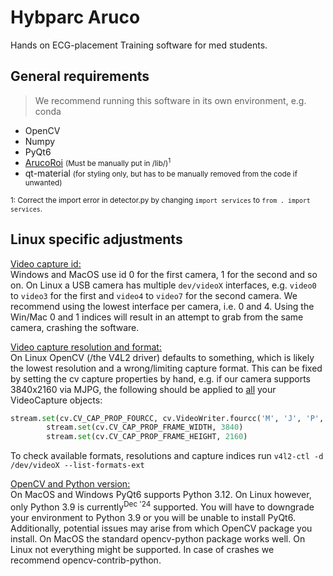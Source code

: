 Hybparc Aruco
==============

Hands on ECG-placement Training software for med students.


General requirements
--------------------

> We recommend running this software in its own environment, e.g. conda
- OpenCV
- Numpy
- PyQt6
- [ArucoRoi](https://GitHub.com/LeLoomi/ArucoRoi) <small>(Must be manually put in /lib/)<sup>1</sup></small>
- qt-material <small>(for styling only, but has to be manually removed from the code if unwanted)</small>

<small>1: Correct the import error in detector.py by changing `import services` to `from . import services`.</small>

Linux specific adjustments
--------------------------

<u>Video capture id:</u><br>
Windows and MacOS use id 0 for the first camera, 1 for the second and so on. On Linux a USB camera has multiple `dev/videoX` interfaces, e.g. `video0` to `video3` for the first and `video4` to `video7` for the second camera. We recommend using the lowest interface per camera, i.e. 0 and 4. Using the Win/Mac 0 and 1 indices will result in an attempt to grab from the same camera, crashing the software.

<u>Video capture resolution and format:</u><br>
On Linux OpenCV (/the V4L2 driver) defaults to something, which is likely the lowest resolution and a wrong/limiting capture format. This can be fixed by setting the cv capture properties by hand, e.g. if our camera supports 3840x2160 via MJPG, the following should be applied to <u>all</u> your VideoCapture objects:
```` Python
stream.set(cv.CV_CAP_PROP_FOURCC, cv.VideoWriter.fourcc('M', 'J', 'P', 'G'))
        stream.set(cv.CV_CAP_PROP_FRAME_WIDTH, 3840)
        stream.set(cv.CV_CAP_PROP_FRAME_HEIGHT, 2160)
````
To check available formats, resolutions and capture indices run `v4l2-ctl -d /dev/videoX --list-formats-ext`

<u>OpenCV and Python version:</u><br>
On MacOS and Windows PyQt6 supports Python 3.12. On Linux however, only Python 3.9 is currently<sup>Dec '24</sup> supported. You will have to downgrade your environment to Python 3.9 or you will be unable to install PyQt6.
<br>Additionally, potential issues may arise from which OpenCV package you install. On MacOS the standard opencv-python package works well. On Linux not everything might be supported. In case of crashes we recommend opencv-contrib-python.
